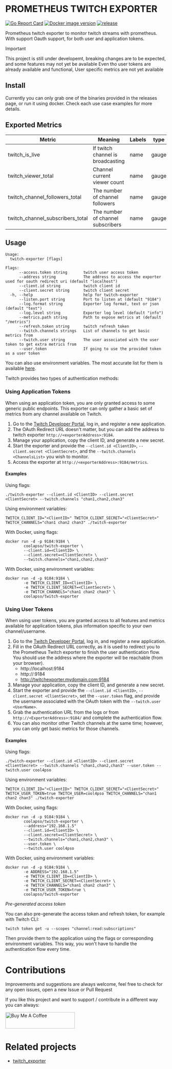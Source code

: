 # PROMETHEUS TWITCH EXPORTER

[![Go Report Card](https://goreportcard.com/badge/github.com/coolapso/prometheus-twitch-exporter)](https://goreportcard.com/report/github.com/coolapso/prometheus-twitch-exporter)
[![Docker image version](https://img.shields.io/docker/v/coolapso/twitch-exporter/latest?logo=docker)](https://hub.docker.com/r/coolapso/twitch-exporter)
[![release](https://github.com/coolapso/prometheus-twitch-exporter/actions/workflows/release.yaml/badge.svg)](https://github.com/coolapso/prometheus-twitch-exporter/actions/workflows/release.yaml)

Prometheus twitch exporter to monitor twitch streams with prometheus. With support Oauth support, for both user and application tokens. 

> [!IMPORTANT]
> This project is still under developemt, breaking changes are to be expected, and some features may not yet be available
> Even tho user tokens are already available and functional, User specific metrics are not yet available

## Install

Currently you can only grab one of the binaries provided in the releases page, or run it using docker. Check each use case examples for more details.

## Exported Metrics

| Metric | Meaning | Labels | type |
| ------ | ------- | ------ | ---- |
| twitch_is_live | If twitch channel is broadcasting | name | gauge |
| twitch_viewer_total | Channel current viewer count | name | gauge |
| twitch_channel_followers_total | The number of channel followers | name | gauge |
| twitch_channel_subscribers_total | The number of channel subscribers | name | gauge |

## Usage

```
Usage:
  twitch-exporter [flags]

Flags:
      --access.token string       twitch user access token
      --address string            The address to access the exporter used for oauth redirect uri (default "localhost")
      --client.id string          twitch client id
      --client.secret string      twitch client secret
  -h, --help                      help for twitch-exporter
      --listen.port string        Port to listen at (default "9184")
      --log.format string         Exporter log format, text or json (default "text")
      --log.level string          Exporter log level (default "info")
      --metrics.path string       Path to expose metrics at (default "/metrics")
      --refresh.token string      twitch refresh token
      --twitch.channels strings   List of channels to get basic metrics from
      --twitch.user string        The user associated with the user token to get extra metrics from
      --user.token                If going to use the provided token as a user token
```

You can also use environment variables. The most accurate list for them is available [here](cmd/root.go).

Twitch provides two types of authentication methods:

### Using Application Tokens

When using an application token, you are only granted access to some generic public endpoints. This exporter can only gather a basic set of metrics from any channel available on Twitch.

1. Go to the [Twitch Developer Portal](https://dev.twitch.tv/), log in, and register a new application.
2. The OAuth Redirect URL doesn't matter, but you can add the address to twitch exporter `http://<exporterAddress>:9184`.
3. Manage your application, copy the client ID, and generate a new secret.
4. Start the exporter and provide the `--client.id <ClientID>`, `--client.secret <ClientSecret>`, and the `--twitch.channels <ChannelsList>` you wish to monitor.
5. Access the exporter at `http://<exporterAddress>:9184/metrics`.

#### Examples

Using flags:
```
./twitch-exporter --client.id <ClientID> --client.secret <ClientSecret> --twitch.channels "chan1,chan2,chan3"
```

Using environment variables:
```
TWITCH_CLIENT_ID="<ClientID>" TWITCH_CLIENT_SECRET="<ClientSecret>" TWITCH_CHANNELS="chan1 chan2 chan3" ./twitch-exporter
```

With Docker, using flags:
```
docker run -d -p 9184:9184 \
        coolapso/twitch-exporter \
        --client.id=<ClientID> \
        --client.secret=<ClientSecret> \
        --twitch.channels="chan1,chan2,chan3"
```

With Docker, using environment variables:
```
docker run -d -p 9184:9184 \
        -e TWITCH_CLIENT_ID=<ClientID> \
        -e TWITCH_CLIENT_SECRET=<ClientSecret> \
        -e TWITCH_CHANNELS="chan1 chan2 chan3" \
        coolapso/twitch-exporter
```

### Using User Tokens

When using user tokens, you are granted access to all features and metrics available for application tokens, plus information specific to your own channel/username.

1. Go to the [Twitch Developer Portal](https://dev.twitch.tv/), log in, and register a new application.
2. Fill in the OAuth Redirect URL correctly, as it is used to redirect you to the Prometheus Twitch exporter to finish the user authentication flow. You should use the address where the exporter will be reachable (from your browser).
    * http://localhost:9184
    * http://<MachineIP>:9184
    * http://twitchexporter.mydomain.com:9184
3. Manage your application, copy the client ID, and generate a new secret.
4. Start the exporter and provide the `--client.id <ClientID>`, `--client.secret <ClientSecret>`, set the `--user.token` flag, and provide the username associated with the OAuth token with the `--twitch.user <UserName>`.
5. Grab the authentication URL from the logs or from `http://<ExporterAddress>:9184/` and complete the authentication flow.
6. You can also monitor other Twitch channels at the same time; however, you can only get basic metrics for those channels.

#### Examples

Using flags:
```
./twitch-exporter --client.id <ClientID> --client.secret <ClientSecret> --twitch.channels "chan1,chan2,chan3" --user.token --twitch.user cool4pso 
```

Using environment variables:
```
TWITCH_CLIENT_ID="<ClientID>" TWITCH_CLIENT_SECRET="<ClientSecret>" TWITCH_USER_TOKEN=true TWITCH_USER=cool4pso TWITCH_CHANNELS="chan1 chan2 chan3" ./twitch-exporter
```

With Docker, using flags:
```
docker run -d -p 9184:9184 \
        coolapso/twitch-exporter \
        --address="192.168.1.5"
        --client.id=<ClientID> \
        --client.secret=<ClientSecret> \
        --twitch.channels="chan1,chan2,chan3" \
        --user.token \
        --twitch.user cool4pso
```

With Docker, using environment variables:
```
docker run -d -p 9184:9184 \
        -e ADDRESS="192.168.1.5"
        -e TWITCH_CLIENT_ID=<ClientID> \
        -e TWITCH_CLIENT_SECRET=<ClientSecret> \
        -e TWITCH_CHANNELS="chan1 chan2 chan3" \
        -e TWITCH_USER_TOKEN=true \
        coolapso/twitch-exporter
```

*Pre-generated access token* 

You can also pre-generate the access token and refresh token, for example with Twitch CLI:

```
twitch token get -u --scopes "channel:read:subscriptions"
```

Then provide them to the application using the flags or corresponding environment variables. This way, you won't have to handle the authentication flow every time.

# Contributions

Improvements and suggestions are always welcome, feel free to check for any open issues, open a new Issue or Pull Request

If you like this project and want to support / contribute in a different way you can always: 

<a href="https://www.buymeacoffee.com/coolapso" target="_blank">
  <img src="https://cdn.buymeacoffee.com/buttons/default-yellow.png" alt="Buy Me A Coffee" style="height: 51px !important;width: 217px !important;" />
</a>

# Related projects 

* [twitch_exporter](https://github.com/damoun/twitch_exporter)


